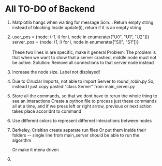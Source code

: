 # All TO-DO of Backend

1. Matplotlib hangs when waiting for message
    Soln. : Return empty string instead of blocking
        Inside update(i), return if it is an empty string

2. user_pos = {node: (-1, i) for i, node in enumerate(["U0", "U1", "U2"])}
    server_pos = {node: (1, i) for i, node in enumerate(["S0", "S1"])}
    <br><br>
        These two lines in are specific, make it general
            Problem: The problem is that when we want to show that a server crashed, middle node must not be active.
            Solution: Remove all connections to that server node instead

3. Increase the node size.
    Label not displayed!

4. Due to Ciruclar Imports, not able to import Server to round_robin.py
    So, instead I just copy pasted "class Server" from main_server.py

5. Store all the commands, so that we dont have to rerun the whole thing to see an interactions
    Create a python file to process just these commands all at a time, and if we press left or right arrow, previous or next action takes place accoridnt to command

6. Use different colors to represent differnet interactions between nodes

7. Berkeley, Crisitian create separate run files
    Or put them inside their folders
     -- single line from main_server should be able to run the algorithm

    Or make it menu driven

8.